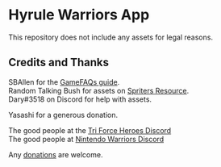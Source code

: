 # Hyrule Warriors App

This repository does not include any assets for legal reasons.

## Credits and Thanks

SBAllen for the [GameFAQs guide](https://gamefaqs.gamespot.com/switch/230454-hyrule-warriors-definitive-edition/faqs/73095).  
Random Talking Bush for assets on [Spriters Resource](https://www.spriters-resource.com/nintendo_switch/hyrulewarriorsdefinitiveedition/).  
Dary#3518 on Discord for help with assets.

Yasashi for a generous donation.

The good people at the [Tri Force Heroes Discord](https://discord.gg/87SaWke)  
The good people at [Nintendo Warriors Discord](https://discord.gg/BUVucmA)

Any [donations](https://www.paypal.com/donate?hosted_button_id=VSCKB9GVSENJQ) are welcome.
